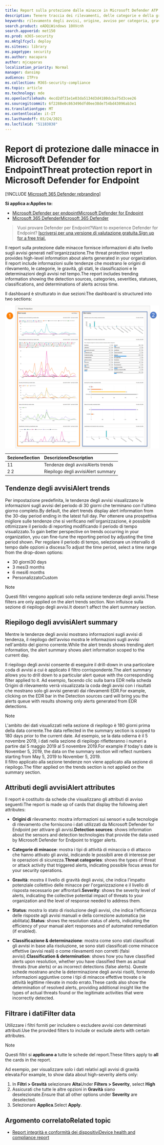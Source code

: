 ```yaml
---
title: Report sulla protezione dalle minacce in Microsoft Defender ATP
description: Tenere traccia dei rilevamenti, delle categorie e della gravità degli avvisi tramite il report di protezione dalle minacce
keywords: rilevamento degli avvisi, origine, avviso per categoria, gravità degli avvisi, classificazione degli avvisi, determinazione
search.product: eADQiWindows 10XVcnh
search.appverid: met150
ms.prod: m365-security
ms.mktglfcycl: deploy
ms.sitesec: library
ms.pagetype: security
ms.author: macapara
author: mjcaparas
localization_priority: Normal
manager: dansimp
audience: ITPro
ms.collection: M365-security-compliance
ms.topic: article
ms.technology: mde
ms.openlocfilehash: 4ecd2df31e1e03da5134d3d4180dcba75d3cee26
ms.sourcegitcommit: 6f2288e0c863496dfd0ee38de754bd43096ab3e1
ms.translationtype: MT
ms.contentlocale: it-IT
ms.lasthandoff: 03/24/2021
ms.locfileid: "51183838"
---
```

# <a name="threat-protection-report-in-microsoft-defender-for-endpoint"></a><span data-ttu-id="a740c-104">Report di protezione dalle minacce in Microsoft Defender for Endpoint</span><span class="sxs-lookup"><span data-stu-id="a740c-104">Threat protection report in Microsoft Defender for Endpoint</span></span>

[!INCLUDE [Microsoft 365 Defender rebranding](../../includes/microsoft-defender.md)]


<span data-ttu-id="a740c-105">**Si applica a:**</span><span class="sxs-lookup"><span data-stu-id="a740c-105">**Applies to:**</span></span>
- [<span data-ttu-id="a740c-106">Microsoft Defender per endpoint</span><span class="sxs-lookup"><span data-stu-id="a740c-106">Microsoft Defender for Endpoint</span></span>](https://go.microsoft.com/fwlink/p/?linkid=2154037)
- [<span data-ttu-id="a740c-107">Microsoft 365 Defender</span><span class="sxs-lookup"><span data-stu-id="a740c-107">Microsoft 365 Defender</span></span>](https://go.microsoft.com/fwlink/?linkid=2118804)


> <span data-ttu-id="a740c-108">Vuoi provare Defender per Endpoint?</span><span class="sxs-lookup"><span data-stu-id="a740c-108">Want to experience Defender for Endpoint?</span></span> [<span data-ttu-id="a740c-109">Iscriversi per una versione di valutazione gratuita.</span><span class="sxs-lookup"><span data-stu-id="a740c-109">Sign up for a free trial.</span></span>](https://www.microsoft.com/microsoft-365/windows/microsoft-defender-atp?ocid=docs-wdatp-pullalerts-abovefoldlink) 

<span data-ttu-id="a740c-110">Il report sulla protezione dalle minacce fornisce informazioni di alto livello sugli avvisi generati nell'organizzazione.</span><span class="sxs-lookup"><span data-stu-id="a740c-110">The threat protection report provides high-level information about alerts generated in your organization.</span></span> <span data-ttu-id="a740c-111">Il report include informazioni sulle tendenze che mostrano le origini di rilevamento, le categorie, le gravità, gli stati, le classificazioni e le determinazioni degli avvisi nel tempo.</span><span class="sxs-lookup"><span data-stu-id="a740c-111">The report includes trending information showing the detection sources, categories, severities, statuses, classifications, and determinations of alerts across time.</span></span>

<span data-ttu-id="a740c-112">Il dashboard è strutturato in due sezioni:</span><span class="sxs-lookup"><span data-stu-id="a740c-112">The dashboard is structured into two sections:</span></span>

![Immagine del report sulla protezione dalle minacce](images/threat-protection-reports.png)

<span data-ttu-id="a740c-114">Sezione</span><span class="sxs-lookup"><span data-stu-id="a740c-114">Section</span></span> | <span data-ttu-id="a740c-115">Descrizione</span><span class="sxs-lookup"><span data-stu-id="a740c-115">Description</span></span> 
:---|:---
<span data-ttu-id="a740c-116">1</span><span class="sxs-lookup"><span data-stu-id="a740c-116">1</span></span> | <span data-ttu-id="a740c-117">Tendenze degli avvisi</span><span class="sxs-lookup"><span data-stu-id="a740c-117">Alerts trends</span></span>
<span data-ttu-id="a740c-118">2 </span><span class="sxs-lookup"><span data-stu-id="a740c-118">2</span></span> | <span data-ttu-id="a740c-119">Riepilogo degli avvisi</span><span class="sxs-lookup"><span data-stu-id="a740c-119">Alert summary</span></span>

## <a name="alert-trends"></a><span data-ttu-id="a740c-120">Tendenze degli avvisi</span><span class="sxs-lookup"><span data-stu-id="a740c-120">Alert trends</span></span>
<span data-ttu-id="a740c-121">Per impostazione predefinita, le tendenze degli avvisi visualizzano le informazioni sugli avvisi del periodo di 30 giorni che terminano con l'ultimo giorno completo.</span><span class="sxs-lookup"><span data-stu-id="a740c-121">By default, the alert trends display alert information from the 30-day period ending in the latest full day.</span></span> <span data-ttu-id="a740c-122">Per ottenere una prospettiva migliore sulle tendenze che si verificano nell'organizzazione, è possibile ottimizzare il periodo di reporting modificando il periodo di tempo visualizzato.</span><span class="sxs-lookup"><span data-stu-id="a740c-122">To gain better perspective on trends occurring in your organization, you can fine-tune the reporting period by adjusting the time period shown.</span></span> <span data-ttu-id="a740c-123">Per regolare il periodo di tempo, selezionare un intervallo di tempo dalle opzioni a discesa:</span><span class="sxs-lookup"><span data-stu-id="a740c-123">To adjust the time period, select a time range from the drop-down options:</span></span>

- <span data-ttu-id="a740c-124">30 giorni</span><span class="sxs-lookup"><span data-stu-id="a740c-124">30 days</span></span>
- <span data-ttu-id="a740c-125">3 mesi</span><span class="sxs-lookup"><span data-stu-id="a740c-125">3 months</span></span>
- <span data-ttu-id="a740c-126">6 mesi</span><span class="sxs-lookup"><span data-stu-id="a740c-126">6 months</span></span>
- <span data-ttu-id="a740c-127">Personalizzato</span><span class="sxs-lookup"><span data-stu-id="a740c-127">Custom</span></span>

>[!NOTE]
><span data-ttu-id="a740c-128">Questi filtri vengono applicati solo nella sezione tendenze degli avvisi.</span><span class="sxs-lookup"><span data-stu-id="a740c-128">These filters are only applied on the alert trends section.</span></span> <span data-ttu-id="a740c-129">Non influisce sulla sezione di riepilogo degli avvisi.</span><span class="sxs-lookup"><span data-stu-id="a740c-129">It doesn't affect the alert summary section.</span></span>


## <a name="alert-summary"></a><span data-ttu-id="a740c-130">Riepilogo degli avvisi</span><span class="sxs-lookup"><span data-stu-id="a740c-130">Alert summary</span></span>
<span data-ttu-id="a740c-131">Mentre le tendenze degli avvisi mostrano informazioni sugli avvisi di tendenza, il riepilogo dell'avviso mostra le informazioni sugli avvisi nell'ambito del giorno corrente.</span><span class="sxs-lookup"><span data-stu-id="a740c-131">While the alert trends shows trending alert information, the alert summary shows alert information scoped to the current day.</span></span>

 <span data-ttu-id="a740c-132">Il riepilogo degli avvisi consente di eseguire il drill-down in una particolare coda di avvisi a cui è applicato il filtro corrispondente.</span><span class="sxs-lookup"><span data-stu-id="a740c-132">The alert summary allows you to drill down to a particular alert queue with the corresponding filter applied to it.</span></span> <span data-ttu-id="a740c-133">Ad esempio, facendo clic sulla barra EDR nella scheda Origini di rilevamento verrà visualizzata la coda degli avvisi con i risultati che mostrano solo gli avvisi generati dai rilevamenti EDR.</span><span class="sxs-lookup"><span data-stu-id="a740c-133">For example, clicking on the EDR bar in the Detection sources card will bring you the alerts queue with results showing only alerts generated from EDR detections.</span></span> 

>[!NOTE]
><span data-ttu-id="a740c-134">L'ambito dei dati visualizzati nella sezione di riepilogo è 180 giorni prima della data corrente.</span><span class="sxs-lookup"><span data-stu-id="a740c-134">The data reflected in the summary section is scoped to 180 days prior to the current date.</span></span> <span data-ttu-id="a740c-135">Ad esempio, se la data odierna è il 5 novembre 2019, i dati nella sezione di riepilogo rifletteranno i numeri a partire dal 5 maggio 2019 al 5 novembre 2019.</span><span class="sxs-lookup"><span data-stu-id="a740c-135">For example if today's date is November 5, 2019, the data on the summary section will reflect numbers starting from May 5, 2019 to November 5, 2019.</span></span><br>
> <span data-ttu-id="a740c-136">Il filtro applicato alla sezione tendenze non viene applicato alla sezione di riepilogo.</span><span class="sxs-lookup"><span data-stu-id="a740c-136">The filter applied on the trends section is not applied on the summary section.</span></span> 

## <a name="alert-attributes"></a><span data-ttu-id="a740c-137">Attributi degli avvisi</span><span class="sxs-lookup"><span data-stu-id="a740c-137">Alert attributes</span></span>
<span data-ttu-id="a740c-138">Il report è costituito da schede che visualizzano gli attributi di avviso seguenti:</span><span class="sxs-lookup"><span data-stu-id="a740c-138">The report is made up of cards that display the following alert attributes:</span></span>

- <span data-ttu-id="a740c-139">**Origini di** rilevamento: mostra informazioni sui sensori e sulle tecnologie di rilevamento che forniscono i dati utilizzati da Microsoft Defender for Endpoint per attivare gli avvisi.</span><span class="sxs-lookup"><span data-stu-id="a740c-139">**Detection sources**: shows information about the sensors and detection technologies that provide the data used by Microsoft Defender for Endpoint to trigger alerts.</span></span>

- <span data-ttu-id="a740c-140">**Categorie di minacce**: mostra i tipi di attività di minaccia o di attacco che hanno attivato gli avvisi, indicando le possibili aree di interesse per le operazioni di sicurezza.</span><span class="sxs-lookup"><span data-stu-id="a740c-140">**Threat categories**: shows the types of threat or attack activity that triggered alerts, indicating possible focus areas for your security operations.</span></span>

- <span data-ttu-id="a740c-141">**Gravità**: mostra il livello di gravità degli avvisi, che indica l'impatto potenziale collettivo delle minacce per l'organizzazione e il livello di risposta necessario per affrontarli.</span><span class="sxs-lookup"><span data-stu-id="a740c-141">**Severity**: shows the severity level of alerts, indicating the collective potential impact of threats to your organization and the level of response needed to address them.</span></span>

- <span data-ttu-id="a740c-142">**Status**: mostra lo stato di risoluzione degli avvisi, che indica l'efficienza delle risposte agli avvisi manuali e della correzione automatica (se abilitata).</span><span class="sxs-lookup"><span data-stu-id="a740c-142">**Status**: shows the resolution status of alerts, indicating the efficiency of your manual alert responses and of automated remediation (if enabled).</span></span> 

- <span data-ttu-id="a740c-143">**Classificazione & determinazione**: mostra come sono stati classificati gli avvisi in base alla risoluzione, se sono stati classificati come minacce effettive (avvisi reali) o come rilevamenti non corretti (falsi avvisi).</span><span class="sxs-lookup"><span data-stu-id="a740c-143">**Classification & determination**: shows how you have classified alerts upon resolution, whether you have classified them as actual threats (true alerts) or as incorrect detections (false alerts).</span></span> <span data-ttu-id="a740c-144">Queste schede mostrano anche la determinazione degli avvisi risolti, fornendo informazioni aggiuntive come i tipi di minacce effettive trovate o le attività legittime rilevate in modo errato.</span><span class="sxs-lookup"><span data-stu-id="a740c-144">These cards also show the determination of resolved alerts, providing additional insight like the types of actual threats found or the legitimate activities that were incorrectly detected.</span></span>


 

## <a name="filter-data"></a><span data-ttu-id="a740c-145">Filtrare i dati</span><span class="sxs-lookup"><span data-stu-id="a740c-145">Filter data</span></span>

<span data-ttu-id="a740c-146">Utilizzare i filtri forniti per includere o escludere avvisi con determinati attributi.</span><span class="sxs-lookup"><span data-stu-id="a740c-146">Use the provided filters to include or exclude alerts with certain attributes.</span></span>

>[!NOTE]
><span data-ttu-id="a740c-147">Questi filtri si **applicano a** tutte le schede del report.</span><span class="sxs-lookup"><span data-stu-id="a740c-147">These filters apply to **all** the cards in the report.</span></span>

<span data-ttu-id="a740c-148">Ad esempio, per visualizzare solo i dati relativi agli avvisi di gravità elevata:</span><span class="sxs-lookup"><span data-stu-id="a740c-148">For example, to show data about high-severity alerts only:</span></span>

1. <span data-ttu-id="a740c-149">In **Filtri > Gravità** selezionare **Alta**</span><span class="sxs-lookup"><span data-stu-id="a740c-149">Under **Filters > Severity**, select **High**</span></span>
2. <span data-ttu-id="a740c-150">Assicurati che tutte le altre opzioni in **Gravità** siano deselezionate.</span><span class="sxs-lookup"><span data-stu-id="a740c-150">Ensure that all other options under **Severity** are deselected.</span></span>
3. <span data-ttu-id="a740c-151">Selezionare **Applica**.</span><span class="sxs-lookup"><span data-stu-id="a740c-151">Select **Apply**.</span></span> 

## <a name="related-topic"></a><span data-ttu-id="a740c-152">Argomento correlato</span><span class="sxs-lookup"><span data-stu-id="a740c-152">Related topic</span></span>
- [<span data-ttu-id="a740c-153">Report integrità e conformità dei dispositivi</span><span class="sxs-lookup"><span data-stu-id="a740c-153">Device health and compliance report</span></span>](machine-reports.md)
